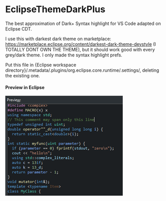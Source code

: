 # EclipseThemeDarkPlus
The best approximation of Dark+ Syntax highlight for VS Code adapted on Eclipse CDT.

I use this with darkest dark theme on marketplace: https://marketplace.eclipse.org/content/darkest-dark-theme-devstyle (I TOTALLY DONT OWN THE THEME), but it should work good with every grey/dark theme.
I only made the syntax highlight prefs.

Put this file in {Eclipse workspace directory}/.metadata/.plugins/org.eclipse.core.runtime/.settings/, deleting the existing one.

#### Preview in Eclipse
![Preview Image](codePreview.png "Preview Image")
